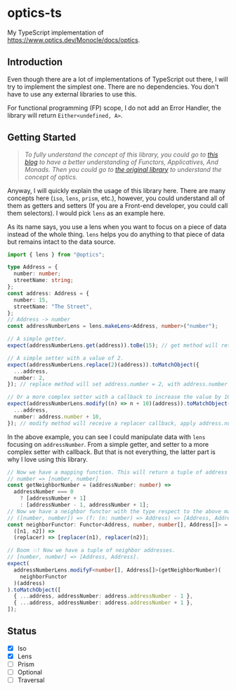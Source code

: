 # optics-ts

My TypeScript implementation of https://www.optics.dev/Monocle/docs/optics.

## Introduction

Even though there are a lot of implementations of TypeScript out there, I will try to implement the simplest one. There are no dependencies. You don't have to use any external libraries to use this.

For functional programming (FP) scope, I do not add an Error Handler, the library will return `Either<undefined, A>`.

## Getting Started

> _To fully understand the concept of this library, you could go to [this blog](https://adueck.github.io/blog/functors-applicatives-and-monads-with-pictures-in-typescript/) to have a better understanding of Functors, Applicatives, And Monads. Then you could go to [the original library](https://www.optics.dev/Monocle/docs/optics) to understand the concept of optics._

Anyway, I will quickly explain the usage of this library here. There are many concepts here (`iso`, `lens`, `prism`, etc.), however, you could understand all of them as getters and setters (If you are a Front-end developer, you could call them selectors). I would pick `lens` as an example here.

As its name says, you use a lens when you want to focus on a piece of data instead of the whole thing. `lens` helps you do anything to that piece of data but remains intact to the data source.

```typescript
import { lens } from "@optics";

type Address = {
  number: number;
  streetName: string;
};
const address: Address = {
  number: 15,
  streetName: "The Street",
};
// Address -> number
const addressNumberLens = lens.makeLens<Address, number>("number");

// A simple getter.
expect(addressNumberLens.get(address)).toBe(15); // get method will return address.number.

// A simple setter with a value of 2.
expect(addressNumberLens.replace(2)(address)).toMatchObject({
  ...address,
  number: 2,
}); // replace method will set address.number = 2, with address.number is still 15.

// Or a more complex setter with a callback to increase the value by 10.
expect(addressNumberLens.modify((n) => n + 10)(address)).toMatchObject({
  ...address,
  number: address.number + 10,
}); // modify method will receive a replacer callback, apply address.number to n param, which here is 25.
```

In the above example, you can see I could manipulate data with `lens` focusing on `addressNumber`. From a simple getter, and setter to a more complex setter with callback. But that is not everything, the latter part is why I love using this library.

```typescript
// Now we have a mapping function. This will return a tuple of address numbers.
// number => [number, number]
const getNeighborNumber = (addressNumber: number) =>
  addressNumber === 0
    ? [addressNumber + 1]
    : [addressNumber - 1, addressNumber + 1];
// Now we have a neighbor functor with the type respect to the above mapper.
// ([number, number]) => (f: (n: number) => Address) => [Address, Address]
const neighborFunctor: Functor<Address, number, number[], Address[]> =
  ([n1, n2]) =>
  (replacer) => [replacer(n1), replacer(n2)];

// Boom 💥! Now we have a tuple of neighbor addresses.
// [number, number] => [Address, Address].
expect(
  addressNumberLens.modifyF<number[], Address[]>(getNeighborNumber)(
    neighborFunctor
  )(address)
).toMatchObject([
  { ...address, addressNumber: address.addressNumber - 1 },
  { ...address, addressNumber: address.addressNumber + 1 },
]);
```

## Status

- [x] Iso
- [x] Lens
- [ ] Prism
- [ ] Optional
- [ ] Traversal
